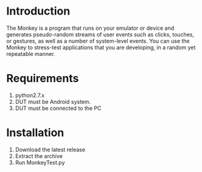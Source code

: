 # Introduction

The Monkey is a program that runs on your emulator or device and generates pseudo-random streams of user events such as clicks, touches, or gestures, as well as a number of system-level events. You can use the Monkey to stress-test applications that you are developing, in a random yet repeatable manner.

# Requirements

1. python2.7.x
2. DUT must be Android system.
3. DUT must be connected to the PC

# Installation

1. Download the latest release
2. Extract the archive
3. Run MonkeyTest.py
